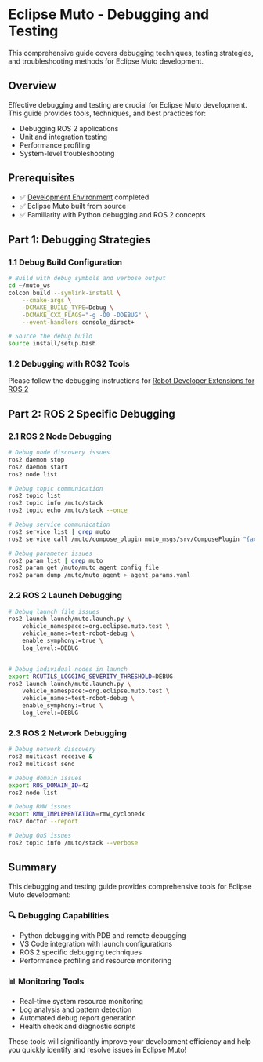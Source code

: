 # Eclipse Muto - Debugging and Testing

This comprehensive guide covers debugging techniques, testing strategies, and troubleshooting methods for Eclipse Muto development.

## Overview

Effective debugging and testing are crucial for Eclipse Muto development. This guide provides tools, techniques, and best practices for:
- Debugging ROS 2 applications
- Unit and integration testing
- Performance profiling
- System-level troubleshooting

## Prerequisites

- ✅ [Development Environment](./building_from_source.md) completed
- ✅ Eclipse Muto built from source
- ✅ Familiarity with Python debugging and ROS 2 concepts

## Part 1: Debugging Strategies

### 1.1 Debug Build Configuration
```bash
# Build with debug symbols and verbose output
cd ~/muto_ws
colcon build --symlink-install \
    --cmake-args \
    -DCMAKE_BUILD_TYPE=Debug \
    -DCMAKE_CXX_FLAGS="-g -O0 -DDEBUG" \
    --event-handlers console_direct+

# Source the debug build
source install/setup.bash
```

### 1.2 Debugging with ROS2 Tools
Please follow the debugging instructions for [Robot Developer Extensions for ROS 2](https://ranchhandrobotics.com/rde-ros-2/)

## Part 2: ROS 2 Specific Debugging

### 2.1 ROS 2 Node Debugging
```bash
# Debug node discovery issues
ros2 daemon stop
ros2 daemon start
ros2 node list

# Debug topic communication
ros2 topic list
ros2 topic info /muto/stack
ros2 topic echo /muto/stack --once

# Debug service communication
ros2 service list | grep muto
ros2 service call /muto/compose_plugin muto_msgs/srv/ComposePlugin "{action: 'status'}"

# Debug parameter issues
ros2 param list | grep muto
ros2 param get /muto/muto_agent config_file
ros2 param dump /muto/muto_agent > agent_params.yaml
```

### 2.2 ROS 2 Launch Debugging
```bash
# Debug launch file issues
ros2 launch launch/muto.launch.py \
    vehicle_namespace:=org.eclipse.muto.test \
    vehicle_name:=test-robot-debug \
    enable_symphony:=true \
    log_level:=DEBUG


# Debug individual nodes in launch
export RCUTILS_LOGGING_SEVERITY_THRESHOLD=DEBUG
ros2 launch launch/muto.launch.py \
    vehicle_namespace:=org.eclipse.muto.test \
    vehicle_name:=test-robot-debug \
    enable_symphony:=true \
    log_level:=DEBUG
```

### 2.3 ROS 2 Network Debugging
```bash
# Debug network discovery
ros2 multicast receive &
ros2 multicast send

# Debug domain issues
export ROS_DOMAIN_ID=42
ros2 node list

# Debug RMW issues
export RMW_IMPLEMENTATION=rmw_cyclonedx
ros2 doctor --report

# Debug QoS issues
ros2 topic info /muto/stack --verbose
```

## Summary

This debugging and testing guide provides comprehensive tools for Eclipse Muto development:

### 🔍 **Debugging Capabilities**
- Python debugging with PDB and remote debugging
- VS Code integration with launch configurations  
- ROS 2 specific debugging techniques
- Performance profiling and resource monitoring


### 📊 **Monitoring Tools**
- Real-time system resource monitoring
- Log analysis and pattern detection
- Automated debug report generation
- Health check and diagnostic scripts


These tools will significantly improve your development efficiency and help you quickly identify and resolve issues in Eclipse Muto!